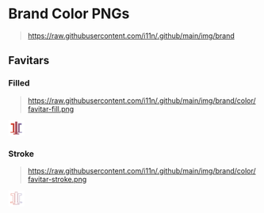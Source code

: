 # Brand Color PNGs

> https://raw.githubusercontent.com/i11n/.github/main/img/brand

## Favitars

### Filled

> https://raw.githubusercontent.com/i11n/.github/main/img/brand/color/favitar-fill.png

<img height="32" src="./favitar-fill.png">

### Stroke

> https://raw.githubusercontent.com/i11n/.github/main/img/brand/color/favitar-stroke.png

<img height="32" src="./favitar-stroke.png">